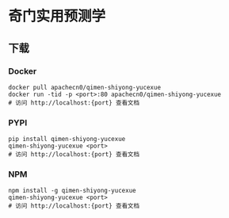 # 奇门实用预测学

## 下载

### Docker

```
docker pull apachecn0/qimen-shiyong-yucexue
docker run -tid -p <port>:80 apachecn0/qimen-shiyong-yucexue
# 访问 http://localhost:{port} 查看文档
```

### PYPI

```
pip install qimen-shiyong-yucexue
qimen-shiyong-yucexue <port>
# 访问 http://localhost:{port} 查看文档
```

### NPM

```
npm install -g qimen-shiyong-yucexue
qimen-shiyong-yucexue <port>
# 访问 http://localhost:{port} 查看文档
```